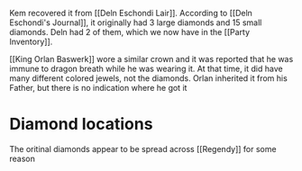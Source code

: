 Kem recovered it  from [[Deln Eschondi Lair]].  According to [[Deln Eschondi's Journal]], it originally had 3 large diamonds and 15 small diamonds.  Deln had 2 of them, which we now have in the [[Party Inventory]].

[[King Orlan Baswerk]] wore a similar crown and it was reported that he was immune to dragon breath while he was wearing it.  At that time, it did have many different colored jewels, not the diamonds.  Orlan inherited it from his Father, but there is no indication where he got it 

# Diamond locations
The oritinal diamonds appear to be spread across [[Regendy]] for some reason 